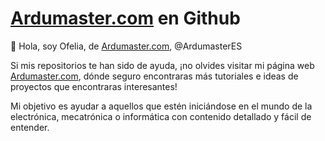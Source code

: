 # [Ardumaster.com](ardumaster.com) en Github

👋 Hola, soy Ofelia, de [Ardumaster.com](ardumaster.com), @ArdumasterES

Si mis repositorios te han sido de ayuda, ¡no olvides visitar mi página web [Ardumaster.com](ardumaster.com), dónde seguro encontraras más tutoriales e ideas de proyectos que encontraras interesantes!

Mi objetivo es ayudar a aquellos que estén iniciándose en el mundo de la electrónica, mecatrónica o informática con contenido detallado y fácil de entender.

<!---
ArdumasterES/ArdumasterES is a ✨ special ✨ repository because its `README.md` (this file) appears on your GitHub profile.
You can click the Preview link to take a look at your changes.
--->
